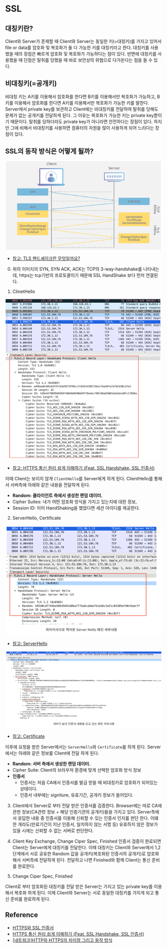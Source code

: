 # SSL

## 대칭키란?
Client와 Server가 존재할 때  Client와 Server는 동일한 키(=대칭키)를 가지고 있어서 file or data를 
암호화 및 복호화가 둘 다 가능한 키를 대칭키라고 한다.
대칭키를 사용했을 때의 장점은 빠르게 암호화 및 복호화가 가능하다는 점이 있다. 반면에 대칭키를 사용했을 때 단점은 탈취를 당했을 때 바로 보안상의 위협으로 다가온다는 점을 들 수 있다.

## 비대칭키(=공개키)
비대칭 키는 A키를 이용해서 암호화를 한다면 B키를 이용해서만 복호화가 가능하고, B키를 이용해서 암호화를 한다면 A키를 이용해서만 복호화가 가능한 키를 말한다.
Server에서 private key를 보관하고 Client에는 비대칭키를 전달하여 탈취를 당해도 문제가 없는 공개키를 전달하게 된다. 그 이유는 복호화가 가능한 키는 private key뿐이기 때문이다.
탈취를 당하더라도 private key가 아니라면 안전하다는 장점이 있다. 하지만 그에 비해서 비대칭키를 사용하면 컴퓨터의 자원을 많이 사용하게 되어 느리다는 장점이 있다.

## SSL의 동작 방식은 어떻게 될까?

![hand_shake.png](images/hand_shake.png)
* [참고: TLS 핸드셰이크란 무엇일까요?](https://www.cloudflare.com/ko-kr/learning/ssl/what-happens-in-a-tls-handshake/)

0. 위의 이미지의 SYN, SYN ACK, ACK는 TCP의 3-way-handshake를 나타내는데, https는 tcp기반의 프로토콜이기 때문에 SSL HandShake 보다 먼저 연결된다. 

1. ClinetHello

![img.png](images/img.png)
* [참고: HTTPS 통신 원리 쉽게 이해하기 (Feat. SSL Handshake, SSL 인증서)](https://nuritech.tistory.com/25)

이때 Client는 보이지 않게 `ClientHello`를 Server에게 하게 된다. ClientHello를 통해서 서버측에 아래와 같은 내용을 전달하게 된다.
* **Random: 클라이언트 측에서 생성한 랜덤 데이터.**
* Cipher Suites: 내가 어떤 암호화 방식을 가지고 있는지에 대한 정보,   
* Session ID: 이미 HandShaking을 했었다면 세션 아이디를 제공한다.

2. ServerHello, Certificate

![img_1.png](images/img_1.png)
* [참고: ServerHello](https://nuritech.tistory.com/25)

![img_2.png](images/img_2.png)
* [참고: Certificate](https://nuritech.tistory.com/25)

이후에 요청을 받은 Server에서는 `ServerHello`와 `Certificate`를 하게 된다.  Server에서는 아래와 같은 정보를 Client에 전달 하게 된다.
* **Random: 서버 측에서 생성한 랜덤 데이터.**
* Cipher Suite: Client의 브라우저 환경에 맞게 선택한 암호화 방식 정보
* **인증서**
  * 인증서는 처음 CA에서 인증서를 발급 받을 때 비대칭키로 암호화가 되어있는 상태이다. 
  * 인증서 내부에는 signiture, 유효기간, 공개키 정보가 들어있다.

3. Client에서 Server로 부터 전달 받은 인증서를 검증한다.
Browser에는 따로 CA에 관한 정보(CA관련 정보 + 해당 인증기관의 공개키)들을 가지고 있다.
Server측에서 응답한 내용 중 인증서를 이용해 신뢰할 수 있는 인증서 인지를 판단 한다. 이떄 한 개라도(만료기간이 지난 인증서, 일치하지 않는 서명 등) 유효하지 않은 정보가 있을 시에는 신뢰할 수 없는 서버로 판단한다.


4. Client Key Exchange, Change Ciper Spec, Finished
인증서 검증이 완료되면 Client는 Server에게 대칭키를 전달한다.
이때 대칭키는 Client와 Server에서 1,2 단계에서 서로 공유한 Random 값을 공개키(복호화된 인증서의 공개키)로 암호화해서 서버측에 전달하게 된다.
전달하고 나면 Finished와 함께 Client는 통신 준비를 완료한다.


5. Change Ciper Spec, Finished

Client로 부터 암호화된 대칭키를 전달 받은 Server는 가지고 있는 private key를 이용해서 복호화 하게 된다.
이제 Client와 Server는 서로 동일한 대칭키를 가지게 되고 통신 준비를 완료하게 된다.



## Reference 
* [HTTPS와 SSL 인증서](https://opentutorials.org/course/228/4894)
* [HTTPS 통신 원리 쉽게 이해하기 (Feat. SSL Handshake, SSL 인증서)](https://nuritech.tistory.com/25)
* [[네트워크]HTTP와 HTTPS의 차이점 그리고 동작 방식](https://devdy.tistory.com/14)